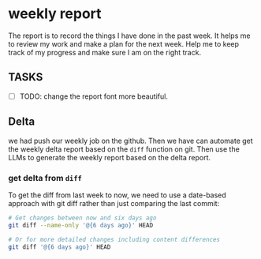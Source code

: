 # weekly report

The report is to record the things I have done in the past week. It helps me to review my work and make a plan for the next week.
Help me to keep track of my progress and make sure I am on the right track.

## TASKS

- [ ] TODO: change the report font more beautiful.

## Delta

we had push our weekly job on the github. Then we have can automate get the weekly delta report based on the `diff` function on git.
Then use the LLMs to generate the weekly report based on the delta report.

### get delta from `diff`

To get the diff from last week to now, we need to use a date-based approach with git diff rather than just comparing the last commit:

```bash
# Get changes between now and six days ago
git diff --name-only '@{6 days ago}' HEAD

# Or for more detailed changes including content differences
git diff '@{6 days ago}' HEAD
```
